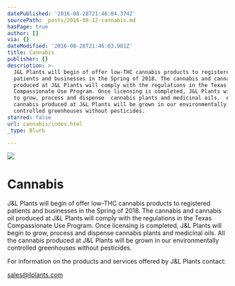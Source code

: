 ```yaml
---
datePublished: '2016-08-28T21:46:04.374Z'
sourcePath: _posts/2016-08-12-cannabis.md
hasPage: true
author: []
via: {}
dateModified: '2016-08-28T21:46:03.981Z'
title: Cannabis
publisher: {}
description: >-
  J&L Plants will begin of offer low-THC cannabis products to registered
  patients and businesses in the Spring of 2018. The cannabis and cannabis oil
  produced at J&L Plants will comply with the regulations in the Texas
  Compassionate Use Program. Once licensing is completed, J&L Plants will begin
  to grow, process and dispense  cannabis plants and medicinal oils.  All the
  cannabis produced at J&L Plants will be grown in our environmentally
  controlled greenhouses without pesticides.   
starred: false
url: cannabis/index.html
_type: Blurb

---
```

![](https://the-grid-user-content.s3-us-west-2.amazonaws.com/97cc7436-17c3-4d70-a13e-e710cbfa7e58.jpg)

# Cannabis

J&L Plants will begin of offer low-THC cannabis products to registered patients and businesses in the Spring of 2018\. The cannabis and cannabis oil produced at J&L Plants will comply with the regulations in the Texas Compassionate Use Program. Once licensing is completed, J&L Plants will begin to grow, process and dispense cannabis plants and medicinal oils. All the cannabis produced at J&L Plants will be grown in our environmentally controlled greenhouses without pesticides. 

For information on the products and services offered by J&L Plants contact:

sales@jlplants.com